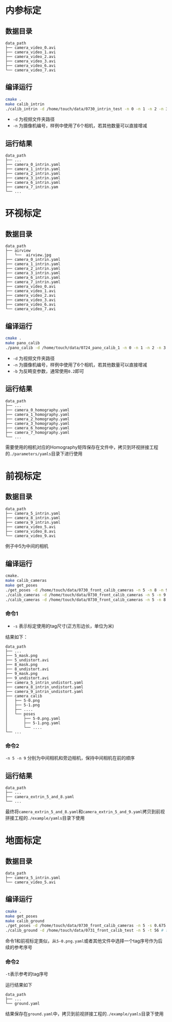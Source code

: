 # 内参标定
## 数据目录
```
data_path
├── camera_video_0.avi
├── camera_video_1.avi
├── camera_video_2.avi
├── camera_video_3.avi
├── camera_video_6.avi
└── camera_video_7.avi
```
## 编译运行
```bash
cmake .
make calib_intrin
./calib_intrin -d /home/touch/data/0730_intrin_test -n 0 -n 1 -n 2 -n 3 -n 4 -n 5 -n 6 
```
* `-d` 为视频文件夹路径
* `-n` 为摄像机编号，样例中使用了6个相机，若其他数量可以直接增减
## 运行结果

```
data_path
├── ...
├── camera_0_intrin.yaml
├── camera_1_intrin.yaml
├── camera_2_intrin.yaml
├── camera_3_intrin.yaml
├── camera_6_intrin.yaml
├── camera_7_intrin.yam
└── ...
```
# 环视标定

## 数据目录
```
data_path
├── airview
│   └──  airview.jpg
├── camera_0_intrin.yaml
├── camera_1_intrin.yaml
├── camera_2_intrin.yaml
├── camera_3_intrin.yaml
├── camera_6_intrin.yaml
├── camera_7_intrin.yaml
├── camera_video_0.avi
├── camera_video_1.avi
├── camera_video_2.avi
├── camera_video_3.avi
├── camera_video_6.avi
└── camera_video_7.avi
```

## 编译运行
```bash
cmake .
make pano_calib
./pano_calib -d /home/touch/data/0724_pano_calib_1 -n 0 -n 1 -n 2 -n 3 -n 6 -n 7 -b 0.2
```
* `-d` 为视频文件夹路径
* `-n` 为摄像机编号，样例中使用了6个相机，若其他数量可以直接增减
* `-b` 为反畸变参数，通常使用`0.2`即可
## 运行结果
```
data_path
├── ...
├── camera_0_homography.yaml
├── camera_1_homography.yaml
├── camera_2_homography.yaml
├── camera_3_homography.yaml
├── camera_6_homography.yaml
├── camera_7_homography.yaml
└── ...
```
需要使用的相机对应的Homography矩阵保存在文件中，拷贝到环视拼接工程的`./parameters/yamls`目录下进行使用
# 前视标定
## 数据目录
```
data_path
├── camera_5_intrin.yaml
├── camera_8_intrin.yaml
├── camera_9_intrin.yaml
├── camera_video_5.avi
├── camera_video_8.avi
└── camera_video_9.avi
```
例子中5为中间的相机

## 编译运行
```bash
cmake.
make calib_cameras
make get_poses
./get_poses -d /home/touch/data/0730_front_calib_cameras -n 5 -n 8 -n 9 -s 0.06 # 命令1
./calib_cameras -d /home/touch/data/0730_front_calib_cameras -n 5 -n 9  # 命令2
./calib_cameras -d /home/touch/data/0730_front_calib_cameras -n 5 -n 8  
```
### 命令1
* `-s` 表示标定使用的tag尺寸(正方形边长，单位为米)

结果如下：
```
data_path
├── ...
├── 5_mask.png
├── 5_undistort.avi
├── 8_mask.png
├── 8_undistort.avi
├── 9_mask.png
├── 9_undistort.avi
├── camera_5_intrin_undistort.yaml
├── camera_8_intrin_undistort.yaml
├── camera_9_intrin_undistort.yaml
├── camera_calib
│   ├── 5-0.png
│   ├── 5-1.png
│   ├── ....
│   └── poses
│       ├── 5-0.png.yaml
│       ├── 5-1.png.yaml
│       └── ....
└── ...
```

### 命令2
`-n 5 -n 9` 分别为中间相机和旁边相机，保持中间相机在前的顺序
## 运行结果
```
data_path
├── ...
├── camera_extrin_5_and_8.yaml
└── ...
```
最终将`camera_extrin_5_and_8.yaml`和`camera_extrin_5_and_9.yaml`拷贝到前视拼接工程的`./example/yamls`目录下使用

# 地面标定
## 数据目录
```
data_path
├── camera_5_intrin.yaml
└── camera_video_5.avi
```
## 编译运行
```bash
cmake .
make get_poses
make calib_ground
./get_poses -d /home/touch/data/0730_front_calib_cameras -n 5 -s 0.675 # 命令1
./calib_ground -d /home/touch/data/0731_front_calib_test -n 5 -t 56 # 命令2
```
命令1和前视标定类似，从`5-0.png.yaml`或者其他文件中选择一个tag序号作为后续的参考序号
### 命令2
`-t`表示参考的tag序号

运行结果如下
```
data_path
├── ...
└── ground.yaml
```
结果保存在`ground.yaml`中，拷贝到前视拼接工程的`./example/yamls`目录下使用
